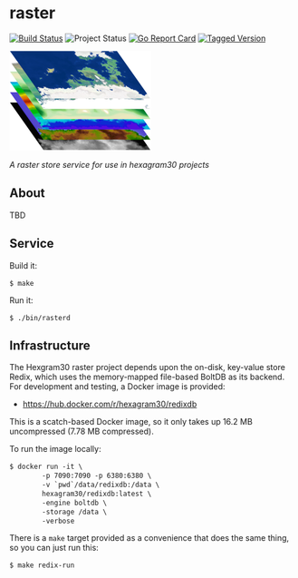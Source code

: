 # raster

[![Build Status][build-badge]][build]
![Project Status][project-status]
[![Go Report Card][report-card-badge]][report-card]
[![Tagged Version][tag-badge]][tag]

[![Project Logo][logo]][logo-large]

*A raster store service for use in hexagram30 projects*

## About

TBD

## Service

Build it:

```shell
$ make
```

Run it:

```shell
$ ./bin/rasterd
```

## Infrastructure

The Hexgram30 raster project depends upon the on-disk, key-value store Redix,
which uses the memory-mapped file-based BoltDB as its backend. For development
and testing, a Docker image is provided:

* https://hub.docker.com/r/hexagram30/redixdb

This is a scatch-based Docker image, so it only takes up 16.2 MB uncompressed
(7.78 MB compressed).

To run the image locally:

```shell
$ docker run -it \
		-p 7090:7090 -p 6380:6380 \
		-v `pwd`/data/redixdb:/data \
		hexagram30/redixdb:latest \
		-engine boltdb \
		-storage /data \
		-verbose
```

There is a `make` target provided as a convenience that does the same thing, so
you can just run this:

```shell
$ make redix-run
```

<!-- Named page links below: /-->

[logo]: https://raw.githubusercontent.com/hexagram30/raster/master/assets/images/logo.png
[logo-large]: https://raw.githubusercontent.com/hexagram30/raster/master/assets/images/logo-large.png
[build-badge]: https://github.com/hexagram30/raster/workflows/Go/badge.svg
[build]: https://github.com/hexagram30/raster/actions
[report-card-badge]: https://goreportcard.com/badge/hexagram30/raster?v1
[report-card]: https://goreportcard.com/report/hexagram30/raster
[project-status]: https://img.shields.io/badge/project%20status-planning-violet.svg
[tag-badge]: https://img.shields.io/github/tag/hexagram30/raster.svg
[tag]: https://github.com/hexagram30/raster/tags
